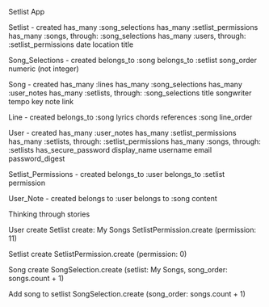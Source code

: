 Setlist App

Setlist - created
  has_many :song_selections
  has_many :setlist_permissions
  has_many :songs, through: :song_selections
  has_many :users, through: :setlist_permissions
  date
  location
  title

Song_Selections - created
  belongs_to :song
  belongs_to :setlist
  song_order numeric (not integer)

Song - created
  has_many :lines
  has_many :song_selections
  has_many :user_notes
  has_many :setlists, through: :song_selections
  title
  songwriter
  tempo
  key
  note
  link

Line - created
  belongs_to :song
  lyrics
  chords
  references :song
  line_order

User - created
  has_many :user_notes
  has_many :setlist_permissions
  has_many :setlists, through: :setlist_permissions
  has_many :songs, through: :setlists
  has_secure_password
  display_name
  username
  email
  password_digest

Setlist_Permissions - created
  belongs_to :user
  belongs_to :setlist
  permission

User_Note - created
  belongs to :user
  belongs to :song
  content


Thinking through stories

User create
  Setlist create: My Songs
    SetlistPermission.create (permission: 11)

Setlist create
  SetlistPermission.create (permission: 0)

Song create
  SongSelection.create (setlist: My Songs, song_order: songs.count + 1)

Add song to setlist
  SongSelection.create (song_order: songs.count + 1)
  

